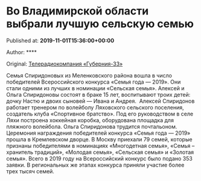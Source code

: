 
# Во Владимирской области выбрали лучшую сельскую семью

Published at: **2019-11-01T15:36:00+00:00**

Author: ****

Original: [Телерадиокомпания «Губерния-33»](http://trc33.ru/news/society/vo-vladimirskoy-oblasti-vybrali-luchshuyu-selskuyu-semyu/)

Семья Спиридоновых из Меленковского района вошла в число победителей Всероссийского конкурса «Семья года — 2019». Они стали одними из лучших в номинации «Сельская семья».
Алексей и Ольга Спиридоновы состоят в браке 15 лет, воспитывают троих детей: дочку Настю и двоих сыновей — Ивана и Андрея. 
Алексей Спиридонов работает тренером по волейболу Ляховского сельского поселения, создатель клуба «Спортивное братство». Под его руководством в селе Ляхи построена хоккейная коробка, оборудована площадка для пляжного волейбола. Ольга Спиридонова трудится почтальоном. 
Церемония награждения победителей конкурса «Семья года — 2019» прошла в Кремлевском дворце. В Москву приехали 79 семей, которые признаны победителями в номинациях «Многодетная семья», «Семья – хранитель традиций», «Молодая семья», «Сельская семья» и «Золотая семья».
Всего в 2019 году на Всероссийский конкурс было подано 353 заявки. В региональных же этапах конкурса приняли участие более трех тысяч семей.
